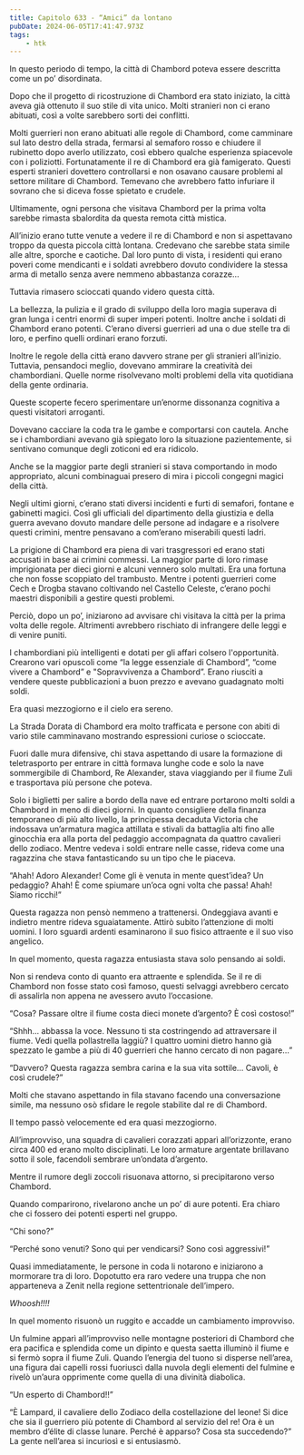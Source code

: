 ```yaml
---
title: Capitolo 633 - “Amici” da lontano
pubDate: 2024-06-05T17:41:47.973Z
tags:
    - htk
---
```


In questo periodo di tempo, la città di Chambord poteva essere descritta come un po’ disordinata.

Dopo che il progetto di ricostruzione di Chambord era stato iniziato, la città aveva già ottenuto il suo stile di vita unico. Molti stranieri non ci erano abituati, così a volte sarebbero sorti dei conflitti.

Molti guerrieri non erano abituati alle regole di Chambord, come camminare sul lato destro della strada, fermarsi al semaforo rosso e chiudere il rubinetto dopo averlo utilizzato, così ebbero qualche esperienza spiacevole con i poliziotti. Fortunatamente il re di Chambord era già famigerato.
Questi esperti stranieri dovettero controllarsi e non osavano causare problemi al settore militare di Chambord. Temevano che avrebbero fatto infuriare il sovrano che si diceva fosse spietato e crudele.

Ultimamente, ogni persona che visitava Chambord per la prima volta sarebbe rimasta sbalordita da questa remota città mistica.

All’inizio erano tutte venute a vedere il re di Chambord e non si aspettavano troppo da questa piccola città lontana. Credevano che sarebbe stata simile alle altre, sporche e caotiche. Dal loro punto di vista, i residenti qui erano poveri come mendicanti e i soldati avrebbero dovuto condividere la stessa arma di metallo senza avere nemmeno abbastanza corazze…

Tuttavia rimasero scioccati quando videro questa città.

La bellezza, la pulizia e il grado di sviluppo della loro magia superava di gran lunga i centri enormi di super imperi potenti. Inoltre anche i soldati di Chambord erano potenti. C’erano diversi guerrieri ad una o due stelle tra di loro, e perfino quelli ordinari erano forzuti.

Inoltre le regole della città erano davvero strane per gli stranieri all’inizio. Tuttavia, pensandoci meglio, dovevano ammirare la creatività dei chambordiani. Quelle norme risolvevano molti problemi della vita quotidiana della gente ordinaria.

Queste scoperte fecero sperimentare un’enorme dissonanza cognitiva a questi visitatori arroganti.

Dovevano cacciare la coda tra le gambe e comportarsi con cautela. Anche se i chambordiani avevano già spiegato loro la situazione pazientemente, si sentivano comunque degli zoticoni ed era ridicolo.

Anche se la maggior parte degli stranieri si stava comportando in modo appropriato, alcuni combinaguai presero di mira i piccoli congegni magici della città.

Negli ultimi giorni, c’erano stati diversi incidenti e furti di semafori, fontane e gabinetti magici. Così gli ufficiali del dipartimento della giustizia e della guerra avevano dovuto mandare delle persone ad indagare e a risolvere questi crimini, mentre pensavano a com’erano miserabili questi ladri.

La prigione di Chambord era piena di vari trasgressori ed erano stati accusati in base ai crimini commessi. La maggior parte di loro rimase imprigionata per dieci giorni e alcuni vennero solo multati. Era una fortuna che non fosse scoppiato del trambusto. Mentre i potenti guerrieri come Cech e Drogba stavano coltivando nel Castello Celeste, c’erano pochi maestri disponibili a gestire questi problemi.

Perciò, dopo un po’, iniziarono ad avvisare chi visitava la città per la prima volta delle regole. Altrimenti avrebbero rischiato di infrangere delle leggi e di venire puniti.

I chambordiani più intelligenti e dotati per gli affari colsero l'opportunità. Crearono vari opuscoli come “la legge essenziale di Chambord”, “come vivere a Chambord” e "Sopravvivenza a Chambord”. Erano riusciti a vendere queste pubblicazioni a buon prezzo e avevano guadagnato molti soldi.

Era quasi mezzogiorno e il cielo era sereno.

La Strada Dorata di Chambord era molto trafficata e persone con abiti di vario stile camminavano mostrando espressioni curiose o scioccate.

Fuori dalle mura difensive, chi stava aspettando di usare la formazione di teletrasporto per entrare in città formava lunghe code e solo la nave sommergibile di Chambord, Re Alexander, stava viaggiando per il fiume Zuli e trasportava più persone che poteva.

Solo i biglietti per salire a bordo della nave ed entrare portarono molti soldi a Chambord in meno di dieci giorni. In quanto consigliere della finanza temporaneo di più alto livello, la principessa decaduta Victoria che indossava un’armatura magica attillata e stivali da battaglia alti fino alle ginocchia era alla porta del pedaggio accompagnata da quattro cavalieri dello zodiaco. Mentre vedeva i soldi entrare nelle casse, rideva come una ragazzina che stava fantasticando su un tipo che le piaceva.

“Ahah! Adoro Alexander! Come gli è venuta in mente quest’idea? Un pedaggio? Ahah! È come spiumare un’oca ogni volta che passa! Ahah! Siamo ricchi!”

Questa ragazza non pensò nemmeno a trattenersi. Ondeggiava avanti e indietro mentre rideva sguaiatamente. Attirò subito l’attenzione di molti uomini. I loro sguardi ardenti esaminarono il suo fisico attraente e il suo viso angelico.

In quel momento, questa ragazza entusiasta stava solo pensando ai soldi.

Non si rendeva conto di quanto era attraente e splendida. Se il re di Chambord non fosse stato così famoso, questi selvaggi avrebbero cercato di assalirla non appena ne avessero avuto l’occasione.

“Cosa? Passare oltre il fiume costa dieci monete d’argento? È così costoso!”

“Shhh… abbassa la voce. Nessuno ti sta costringendo ad attraversare il fiume. Vedi quella pollastrella laggiù? I quattro uomini dietro hanno già spezzato le gambe a più di 40 guerrieri che hanno cercato di non pagare…”

“Davvero? Questa ragazza sembra carina e la sua vita sottile… Cavoli, è così crudele?”

Molti che stavano aspettando in fila stavano facendo una conversazione simile, ma nessuno osò sfidare le regole stabilite dal re di Chambord.

Il tempo passò velocemente ed era quasi mezzogiorno.

All’improvviso, una squadra di cavalieri corazzati apparì all’orizzonte, erano circa 400 ed erano molto disciplinati. Le loro armature argentate brillavano sotto il sole, facendoli sembrare un’ondata d’argento.

Mentre il rumore degli zoccoli risuonava attorno, si precipitarono verso Chambord.

Quando comparirono, rivelarono anche un po’ di aure potenti. Era chiaro che ci fossero dei potenti esperti nel gruppo.

“Chi sono?”

“Perché sono venuti? Sono qui per vendicarsi? Sono così aggressivi!”

Quasi immediatamente, le persone in coda li notarono e iniziarono a mormorare tra di loro. Dopotutto era raro vedere una truppa che non apparteneva a Zenit nella regione settentrionale dell’impero.

<em>Whoosh!!!!</em>

In quel momento risuonò un ruggito e accadde un cambiamento improvviso.

Un fulmine apparì all’improvviso nelle montagne posteriori di Chambord che era pacifica e splendida come un dipinto e questa saetta illuminò il fiume e si fermò sopra il fiume Zuli. Quando l’energia del tuono si disperse nell’area, una figura dai capelli rossi fuoriuscì dalla nuvola degli elementi del fulmine e rivelò un’aura opprimente come quella di una divinità diabolica.

“Un esperto di Chambord!!”

“È Lampard, il cavaliere dello Zodiaco della costellazione del leone! Si dice che sia il guerriero più potente di Chambord al servizio del re! Ora è un membro d’élite di classe lunare. Perché è apparso? Cosa sta succedendo?” La gente nell’area si incuriosì e si entusiasmò.



